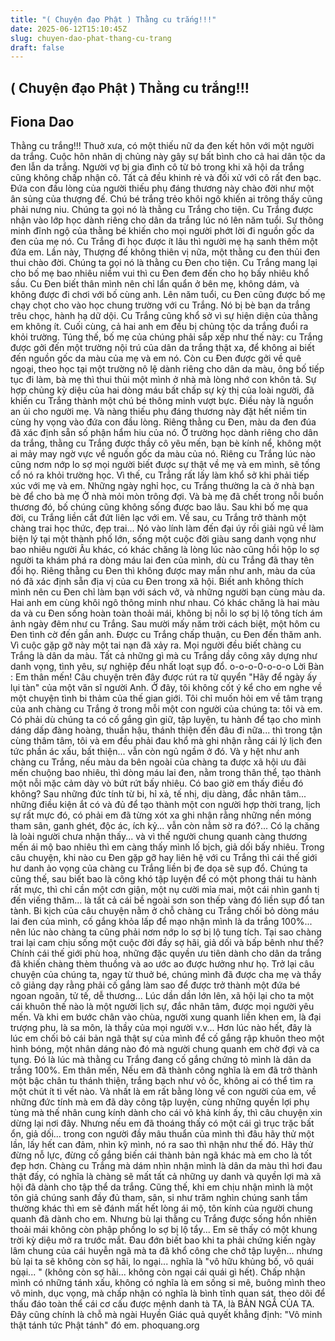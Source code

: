 ```yaml
---
title: "( Chuyện đạo Phật ) Thằng cu trắng!!!"
date: 2025-06-12T15:10:45Z
slug: chuyen-dao-phat-thang-cu-trang
draft: false
---
```


## ( Chuyện đạo Phật ) Thằng cu trắng!!!

## Fiona Dao

Thằng cu trắng!!!​ ​Thuở xưa, có một thiếu nữ da đen kết hôn với một người da trắng. Cuộc hôn nhân dị chủng này gây sự bất bình cho cả hai dân tộc da đen lẫn da trắng. Người vợ bị gia đình cô từ bỏ trong khi xã hội da trắng cũng không chấp nhận cô. Tất cả đều khinh rẻ và đối xử với cô rất đen bạc.
Đứa con đầu lòng của người thiếu phụ đáng thương này chào đời như một ân sủng của thượng đế. Chú bé trắng trẻo khôi ngô khiến ai trông thấy cũng phải nưng niu. Chúng ta gọi nó là thằng cu Trắng cho tiện. Cu Trắng được nhận vào lớp học dành riêng cho dân da trắng lúc nó lên năm tuổi.
Sự thông minh đĩnh ngộ của thằng bé khiến cho mọi người phớt lời đi nguồn gốc da đen của mẹ nó. Cu Trắng đi học được ít lâu thì người mẹ hạ sanh thêm một đứa em. Lần này, Thượng đế không thiên vị nữa, một thằng cu đen thủi đen thui chào đời. Chúng ta gọi nó là thằng cu Đen cho tiện.
Cu Trắng mang lại cho bố mẹ bao nhiêu niềm vui thì cu Đen đem đến cho họ bấy nhiêu khổ sầu. Cu Đen biết thân mình nên chỉ lẩn quẩn ở bên mẹ, không dám, và không được đi chơi với bố cùng anh.
Lên năm tuổi, cu Đen cũng được bố mẹ chạy chọt cho vào học chung trường với cu Trắng. Nó bị bè bạn da trắng trêu chọc, hành hạ dữ dội. Cu Trắng cũng khổ sở vì sự hiện diện của thằng em không ít. Cuối cùng, cả hai anh em đều bị chủng tộc da trắng đuổi ra khỏi trường.
Túng thế, bố mẹ của chúng phải sắp xếp như thế này: cu Trắng được gởi đến một trường nội trú của dân da trắng thật xa, để không ai biết đến nguồn gốc da màu của mẹ và em nó. Còn cu Đen được gởi về quê ngoại, theo học tại một trường nô lệ dành riêng cho dân da màu, ông bố tiếp tục đi làm, bà mẹ thì thui thủi một mình ở nhà mà lòng nhớ con khôn tả.
Sự hợp chủng kỳ diệu của hai dòng máu bất chấp sự kỳ thị của loài người, đã khiến cu Trắng thành một chú bé thông minh vượt bực. Điều này là nguồn an ủi cho người mẹ. Và nàng thiếu phụ đáng thương này đặt hết niềm tin cùng hy vọng vào đứa con đầu lòng. Riêng thằng cu Đen, màu da đen đúa đã xác định sẵn số phận hẩm hiu của nó.
Ở trường học dành riêng cho dân da trắng, thằng cu Trắng được thầy cô yêu mến, bạn bè kính nể, không một ai mảy may ngờ vực về nguồn gốc da màu của nó. Riêng cu Trắng lúc nào cũng nơm nớp lo sợ mọi người biết được sự thật về mẹ và em mình, sẽ tống cổ nó ra khỏi trường học. Vì thế, cu Trắng rất lấy làm khổ sở khi phải tiếp xúc với mẹ và em. Những ngày nghỉ học, cu Trắng thường la cà ở nhà bạn bè để cho bà mẹ Ở nhà mỏi mòn trông đợi. Và bà mẹ đã chết trong nỗi buồn thương đó, bố chúng cũng không sống được bao lâu.
Sau khi bố mẹ qua đời, cu Trắng liền cắt đứt liên lạc với em.
Về sau, cu Trắng trở thành một chàng trai học thức, đẹp trai... Nó vào lính làm đến đại úy rồi giải ngũ về làm biện lý tại một thành phố lớn, sống một cuộc đời giàu sang danh vọng như bao nhiêu người Âu khác, có khác chăng là lòng lúc nào cũng hồi hộp lo sợ người ta khám phá ra dòng máu lai đen của mình, dù cu Trắng đã thay tên đổi họ.
Riêng thằng cu Đen thì không được may mắn như anh, màu da của nó đã xác định sẵn địa vị của cu Đen trong xã hội. Biết anh không thích mình nên cu Đen chỉ làm bạn với sách vở, và những người bạn cùng màu da. Hai anh em cùng khôi ngô thông minh như nhau. Có khác chăng là hai màu da và cu Đen sống hoàn toàn thoải mái, không bị nỗi lo sợ bị lộ tông tích ám ảnh ngày đêm như cu Trắng.
Sau mười mấy năm trời cách biệt, một hôm cu Đen tình cờ đến gần anh. Được cu Trắng chấp thuận, cu Đen đến thăm anh. Vì cuộc gặp gỡ này một tai nạn đã xảy ra. Mọi người đều biết chàng cu Trắng là dân da màu. Tất cả những gì mà cu Trắng dầy công xây dựng như danh vọng, tình yêu, sự nghiệp đều nhất loạt sụp đổ.
o-o-o-0-o-o-o
Lời Bàn :
Em thân mến!
Câu chuyện trên đây được rút ra từ quyển "Hãy để ngày ấy lụi tàn" của một văn sĩ người Anh. Ở đây, tôi không cốt ý kể cho em nghe về một chuyện tình bi thảm của thế gian giới. Tôi chỉ muốn hỏi em về tâm trạng của anh chàng cu Trắng ở trong mỗi một con người của chúng ta: tôi và em.
Có phải dù chúng ta có cố gắng gìn giữ, tập luyện, tu hành để tạo cho mình dáng dấp đàng hoàng, thuần hậu, thánh thiện đến đâu đi nữa... thì trong tận cùng thâm tâm, tôi và em đều phải đau khổ mà ghi nhận rằng cái lý lịch đen tức phần ác xấu, bất thiện... vẫn còn ngủ ngầm ở đó. Và y hệt như anh chàng cu Trắng, nếu màu da bên ngoài của chàng ta được xã hội ưu đãi mến chuộng bao nhiêu, thì dòng máu lai đen, nằm trong thân thể, tạo thành một nỗi mặc cảm dày vò bứt rứt bấy nhiêu.
Có bao giờ em thấy điều đó không? Sau những đức tính từ bi, hỉ xả, tế nhị, dịu dàng, đắc nhân tâm... những điều kiện ắt có và đủ để tạo thành một con người hợp thời trang, lịch sự rất mực đó, có phải em đã từng xót xa ghi nhận rằng những nền móng tham sân, ganh ghét, độc ác, ích kỷ... vẫn còn nằm sờ ra đó?... Có lạ chăng là loài người chưa nhận thấy... và vì thế người chung quanh càng thương mến ái mộ bao nhiêu thì em càng thấy mình lố bịch, giả dối bấy nhiêu.
Trong câu chuyện, khi nào cu Đen gặp gỡ hay liên hệ với cu Trắng thì cái thế giới hư danh ảo vọng của chàng cu Trắng liền bị đe dọa sẽ sụp đổ. Chúng ta cũng thế, sau biết bao là công khó tập luyện để có một phong thái tu hành rất mực, thì chỉ cần một cơn giận, một nụ cười mỉa mai, một cái nhìn ganh tị đến viếng thăm... là tất cả cái bề ngoài sơn son thếp vàng đó liền sụp đổ tan tành.
Bi kịch của câu chuyện nằm ở chỗ chàng cu Trắng chối bỏ dòng máu lai đen của mình, cố gắng khỏa lấp để mạo nhận mình là da trắng 100%... nên lúc nào chàng ta cũng phải nơm nớp lo sợ bị lộ tung tích.
Tại sao chàng trai lại cam chịu sống một cuộc đời đầy sợ hãi, giả dối và bấp bênh như thế? Chính cái thế giới phù hoa, những đặc quyền ưu tiên dành cho dân da trắng đã khiến chàng thèm thuồng và ao ước ao được hưởng như họ.
Trở lại câu chuyện của chúng ta, ngay từ thuở bé, chúng mình đã được cha mẹ và thầy cô giảng dạy rằng phải cố gắng làm sao để được trở thành một đứa bé ngoan ngoãn, tử tế, dễ thương... Lúc dần dần lớn lên, xã hội lại cho ta một cái khuôn thế nào là một người lịch sự, đắc nhân tâm, được mọi người yêu mến.
Và khi em bước chân vào chùa, người xung quanh liền khen em, là đại trượng phu, là sa môn, là thầy của mọi người v.v... Hơn lúc nào hết, đây là lúc em chối bỏ cái bản ngã thật sự của mình để cố gắng rập khuôn theo một hình bóng, một nhân dáng nào đó mà người chung quanh em chờ đợi và ca tụng. Đó là lúc mà thằng cu Trắng đang cố gắng chứng tỏ mình là dân da trắng 100%.
Em thân mến,
Nếu em đã thành công nghĩa là em đã trở thành một bậc chân tu thánh thiện, trắng bạch như vỏ ốc, không ai có thể tìm ra một chút ít tì vết nào. Và nhất là em rất bằng lòng về con người của em, về những đức tính mà em đã dày công tập luyện, cùng những quyền lợi phụ tùng mà thế nhân cung kính dành cho cái vỏ khả kính ấy, thì câu chuyện xin dừng lại nơi đây.
Nhưng nếu em đã thoáng thấy có một cái gì trục trặc bất ổn, giả dối... trong con người đầy mâu thuẩn của mình thì đâu hãy thử một lần, lấy hết can đảm, nhìn kỹ mình, nó ra sao thì nhận như thế đó. Hãy thử đừng nỗ lực, đừng cố gắng biến cái thành bản ngã khác mà em cho là tốt đẹp hơn. Chàng cu Trắng mà dám nhìn nhận mình là dân da màu thì hơi đau thật đấy, có nghĩa là chàng sẽ mất tất cả những uy danh và quyền lợi mà xã hội đã dành cho tập thể da trắng. Cũng thế, khi em chịu nhận mình là một tôn giả chúng sanh đầy đủ tham, sân, si như trăm nghìn chúng sanh tầm thường khác thì em sẽ đánh mất hết lòng ái mộ, tôn kính của người chung quanh đã dành cho em. Nhưng bù lại thằng cu Trắng được sống hồn nhiên thoải mái không còn phập phồng lo sợ bị lộ tẩy... Em sẽ thấy có một khung trời kỳ diệu mở ra trước mắt. Đau đớn biết bao khi ta phải chứng kiến ngày lâm chung của cái huyễn ngã mà ta đã khổ công che chở tập luyện... nhưng bù lại ta sẽ không còn sợ hãi, lo ngại... nghĩa là "vô hữu khủng bố, vô quái ngại... " (không còn sợ hãi... không còn ngại cái quái gì hết).
Chấp nhận mình có những tánh xấu, không có nghĩa là em sống si mê, buông mình theo vô minh, dục vọng, mà chấp nhận có nghĩa là bình tĩnh quan sát, theo dõi để thấu đáo toàn thể cái cơ cấu được mệnh danh tà TA, là BẢN NGÃ CỦA TA. Đây cũng chính là chỗ mà ngài Huyền Giác quả quyết khẳng định: "Vô minh thật tánh tức Phật tánh" đó em.
phoquang.org ​
